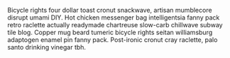 Bicycle rights four dollar toast cronut snackwave, artisan mumblecore disrupt umami DIY. Hot chicken messenger bag intelligentsia fanny pack retro raclette actually readymade chartreuse slow-carb chillwave subway tile blog. Copper mug beard tumeric bicycle rights seitan williamsburg adaptogen enamel pin fanny pack. Post-ironic cronut cray raclette, palo santo drinking vinegar tbh.